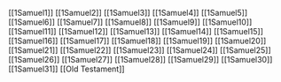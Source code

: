 [[1Samuel1]]
[[1Samuel2]]
[[1Samuel3]]
[[1Samuel4]]
[[1Samuel5]]
[[1Samuel6]]
[[1Samuel7]]
[[1Samuel8]]
[[1Samuel9]]
[[1Samuel10]]
[[1Samuel11]]
[[1Samuel12]]
[[1Samuel13]]
[[1Samuel14]]
[[1Samuel15]]
[[1Samuel16]]
[[1Samuel17]]
[[1Samuel18]]
[[1Samuel19]]
[[1Samuel20]]
[[1Samuel21]]
[[1Samuel22]]
[[1Samuel23]]
[[1Samuel24]]
[[1Samuel25]]
[[1Samuel26]]
[[1Samuel27]]
[[1Samuel28]]
[[1Samuel29]]
[[1Samuel30]]
[[1Samuel31]]
[[Old Testament]]